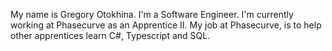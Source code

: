 My name is Gregory Otokhina. I'm a Software Engineer. I'm currently working at Phasecurve as an Apprentice II.
My job at Phasecurve, is to help other apprentices learn C#, Typescript and SQL.
<!---
Blacknese96/Blacknese96 is a ✨ special ✨ repository because its `README.md` (this file) appears on your GitHub profile.
You can click the Preview link to take a look at your changes.
--->
